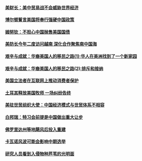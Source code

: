#### [美财长：美中贸易战不会威胁世界经济](../pages/zg_yre_rvq/4612072.md?t=10131533) 

#### [博尔顿誓言美国将奉行强硬中国政策](../pages/zg_yre_rvq/4612043.md?t=10131533) 

#### [姆努钦：不担心中国抛售美国国债](../pages/zg_yre_rvq/4612002.md?t=10131533) 

#### [美防长今年二度访问越南 深化合作聚焦南中国海](../pages/zg_yre_rvq/4611993.md?t=10131533) 

#### [艰辛与成就：华裔美国人的移民之路(1):华人在美洲找到了一个新家园](../pages/zg_yre_rvq/4611950.md?t=10131533) 

#### [艰辛与成就：华裔美国人的移民之路(2):排斥和接纳](../pages/zg_yre_rvq/4611947.md?t=10131533) 

#### [美国立法者在互联网上推动消费者保护](../pages/zg_yre_rvq/4611606.md?t=10131533) 

#### [土耳其释放美国牧师 一场纠纷告终](../pages/zg_yre_rvq/4611557.md?t=10131533) 

#### [美驻世贸组织大使：中国经济模式与世贸体系不相容](../pages/zg_yre_rvq/4611601.md?t=10131533) 

#### [白邦瑞：特习会前提是中国做出重大让步](../pages/zg_yre_rvq/4611595.md?t=10131533) 

#### [佛罗里达州等地飓风后投入重建](../pages/zg_yre_rvq/4611437.md?t=10131533) 

#### [卡瓦诺风波可能会影响中期选举](../pages/zg_yre_rvq/4611396.md?t=10131533) 

#### [研究人员看到入侵物种芦苇的光明面](../pages/zg_yre_rvq/4611374.md?t=10131533) 

